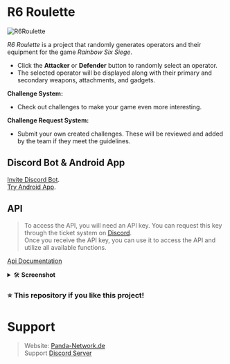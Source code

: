 # R6 Roulette

![R6Roulette](https://lonoxx.me/dist/img/Banner/R6Roulette.png)

*R6 Roulette* is a project that randomly generates operators and their equipment for the game *Rainbow Six Siege*.

- Click the **Attacker** or **Defender** button to randomly select an operator.
- The selected operator will be displayed along with their primary and secondary weapons, attachments, and gadgets.

**Challenge System:**
- Check out challenges to make your game even more interesting.

**Challenge Request System:**
- Submit your own created challenges. These will be reviewed and added by the team if they meet the guidelines.


## Discord Bot & Android App
[Invite Discord Bot](https://pnnet.dev/r6discord). \
[Try Android App](https://pnnet.dev/r6android).

## API

> To access the API, you will need an API key. You can request this key through the ticket system on [Discord](https://discord.gg/z8ScRvf).  
> Once you receive the API key, you can use it to access the API and utilize all available functions.

[Api Documentation](https://docs.panda-network.de/#/site/r6roulette)

<details>
  <summary>🛠️ <b>Screenshot</b></summary>
  
  <details>
    <summary><b>Discord Bot</b></summary>
    <a href="https://imagicx.de/i/mGDygPXcuhJI"><img src="https://cdn.r6roulette.de/about/DiscordBot/operator.png" alt="operator.png" width="100%"></a>
    <a href="https://imagicx.de/i/wvz3hdqMAHVQ"><img src="https://cdn.r6roulette.de/about/DiscordBot/attacker.png" alt="attacker.png" width="100%"></a>
    <a href="https://imagicx.de/i/KROZ9yeSPAE7"><img src="https://cdn.r6roulette.de/about/DiscordBot/getchallenge.png" alt="getchallenge.png"  width="100%"></a>
    <a href="https://imagicx.de/i/0Kf1Xt5qOInu"><img src="https://cdn.r6roulette.de/about/DiscordBot/changelog.png" alt="changelog.png" width="100%"></a>
    <a href="https://imagicx.de/i/qZSHDeFWy9tu"><img src="https://cdn.r6roulette.de/about/DiscordBot/invite.png" alt="invite.png" width="100%"></a>
  </details>

  <details>
    <summary><b>Homepage</b></summary>
    <a href="https://imagicx.de/i/94r7ibgaKTWc"><img src="https://cdn.r6roulette.de/about/Web/homepage.png" alt="operator.png" width="100%"></a>
  </details>

  <details>
    <summary><b>App</b></summary>
    <a href="https://cdn.r6roulette.de/about/App/Android/Handy_App_OP.jpg"><img src="https://cdn.r6roulette.de/about/App/Android/Handy_App_OP.jpg" alt="Handy_App_CH.jpg" width="100%"></a>
    <a href="https://cdn.r6roulette.de/about/App/Android/Handy_App_CH.jpg"><img src="https://cdn.r6roulette.de/about/App/Android/Handy_App_CH.jpg" alt="Handy_App_CH.jpg" width="100%"></a>
  </details>
  
</details>

### ⭐ This repository if you like this project!

# Support

> Website: [Panda-Network.de](https://panda-network.de) \
> Support [Discord Server](https://discord.gg/z8ScRvf)
